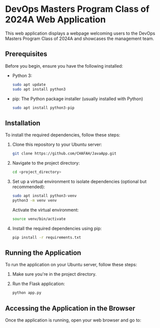 # DevOps Masters Program Class of 2024A Web Application

This web application displays a webpage welcoming users to the DevOps Masters Program Class of 2024A and showcases the management team.

## Prerequisites

Before you begin, ensure you have the following installed:

- Python 3:

    ```bash
    sudo apt update
    sudo apt install python3
    ```

- pip: The Python package installer (usually installed with Python)

    ```bash
    sudo apt install python3-pip
    ```

## Installation

To install the required dependencies, follow these steps:

1. Clone this repository to your Ubuntu server:

    ```bash
    git clone https://github.com/CHAFAH/JavaApp.git
    ```

2. Navigate to the project directory:

    ```bash
    cd <project_directory>
    ```

3. Set up a virtual environment to isolate dependencies (optional but recommended):

    ```bash
    sudo apt install python3-venv
    python3 -m venv venv
    ```

    Activate the virtual environment:

    ```bash
    source venv/bin/activate
    ```

4. Install the required dependencies using pip:

    ```bash
    pip install -r requirements.txt
    ```

## Running the Application

To run the application on your Ubuntu server, follow these steps:

1. Make sure you're in the project directory.

2. Run the Flask application:

    ```bash
    python app.py
    ```

## Accessing the Application in the Browser

Once the application is running, open your web browser and go to:

